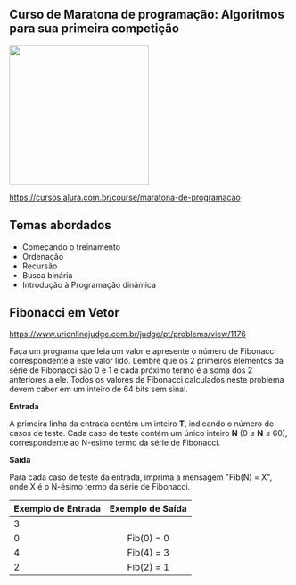 Curso de Maratona de programação: Algoritmos para sua primeira competição
---------
<img src="https://www.alura.com.br/assets/api/cursos/maratona-de-programacao.svg" data-canonical-src="https://www.alura.com.br/assets/api/cursos/maratona-de-programacao.svg" width="250" height="250" />

https://cursos.alura.com.br/course/maratona-de-programacao

## Temas abordados
* Começando o treinamento
* Ordenação
* Recursão
* Busca binária
* Introdução à Programação dinâmica


## Fibonacci em Vetor

https://www.urionlinejudge.com.br/judge/pt/problems/view/1176

Faça um programa que leia um valor e apresente o número de Fibonacci correspondente a este valor lido. Lembre que os 2 primeiros elementos da série de Fibonacci são 0 e 1 e cada próximo termo é a soma dos 2 anteriores a ele. Todos os valores de Fibonacci calculados neste problema devem caber em um inteiro de 64 bits sem sinal.


**Entrada**

A primeira linha da entrada contém um inteiro **T**, indicando o número de casos de teste. Cada caso de teste contém um único inteiro **N** (0 ≤ **N** ≤ 60), correspondente ao N-esimo termo da série de Fibonacci.


**Saída**

Para cada caso de teste da entrada, imprima a mensagem "Fib(N) = X", onde X é o N-ésimo termo da série de Fibonacci.


| Exemplo de Entrada   |      Exemplo de Saída      |
|----------|:-------------:|
| 3 |
| 0 |  Fib(0) = 0 |
| 4 |    Fib(4) = 3   |
| 2 | Fib(2) = 1 |
